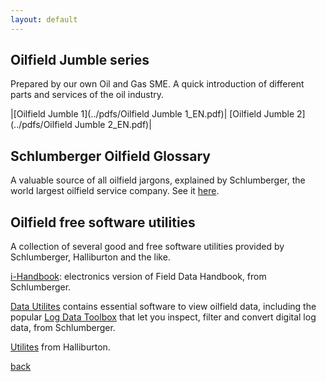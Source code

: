 ```yaml
---
layout: default
---
```


## Oilfield Jumble series

Prepared by our own Oil and Gas SME. A quick introduction of different parts and services of the oil industry.

|[Oilfield Jumble 1](../pdfs/Oilfield Jumble 1_EN.pdf)| [Oilfield Jumble 2](../pdfs/Oilfield Jumble 2_EN.pdf)|

## Schlumberger Oilfield Glossary

A valuable source of all oilfield jargons, explained by Schlumberger, the world largest oilfield service company. See it [here](https://www.glossary.oilfield.slb.com/).

## Oilfield free software utilities

A collection of several good and free software utilities provided by Schlumberger, Halliburton and the like.

[i-Handbook](https://www.slb.com/resources/software/ihandbook.aspx): electronics version of Field Data Handbook, from Schlumberger.

[Data Utilites](http://www.nexttraining.net/resources/free-software-utilities/data-utilities.aspx) contains essential software to view oilfield data, including the popular [Log Data Toolbox](http://www.nexttraining.net/resoures/free-software-utilities/data-utilities/log-data-toolbox.aspx?pageid=5393&staging=true) that let you inspect, filter and convert digital log data, from Schlumberger.

[Utilites](https://www.halliburton.com/en-US/tools-resources/downloads-and-mobile-applications.html?node-id=hfci3zba) from Halliburton.

[back](../)
